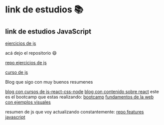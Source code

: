 # link de estudios 📚

## link de estudios JavaScript

[ejercicios de js](https://javascript30.com/)

acá dejo el repositorio 😄

[repo ejercicios de js](https://github.com/wesbos/JavaScript30)

[curso de js](https://www.youtube.com/watch?v=ivdTnPl1ND0)

Blog que sigo con muy buenos resumenes

[blog con cursos de js-react-css-node](https://jonmircha.com/)
[blog con contenido sobre react](https://www.charistheo.io/blog/)
este es el bootcamp que estas realizando:
[bootcamp](https://midu.dev/bootcamp-full-stack-gratis-2021/)
[fundamentos de la web con ejemplos visuales](https://javadesde0.com/)

resumen de js que voy actualizando constantemente:
[repo features javascript](https://github.com/volta2016/ECMASCRIPT)
